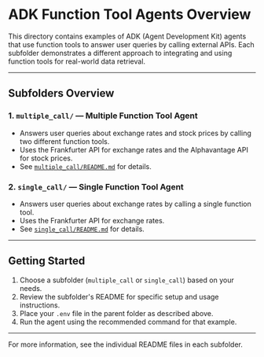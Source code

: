 # ADK Function Tool Agents Overview

This directory contains examples of ADK (Agent Development Kit) agents that use function tools to answer user queries by calling external APIs. Each subfolder demonstrates a different approach to integrating and using function tools for real-world data retrieval.

---

## Subfolders Overview

### 1. `multiple_call/` — Multiple Function Tool Agent
- Answers user queries about exchange rates and stock prices by calling two different function tools.
- Uses the Frankfurter API for exchange rates and the Alphavantage API for stock prices.
- See [`multiple_call/README.md`](./multiple_call/README.md) for details.

### 2. `single_call/` — Single Function Tool Agent
- Answers user queries about exchange rates by calling a single function tool.
- Uses the Frankfurter API for exchange rates.
- See [`single_call/README.md`](./single_call/README.md) for details.

---

## Getting Started

1. Choose a subfolder (`multiple_call` or `single_call`) based on your needs.
2. Review the subfolder's README for specific setup and usage instructions.
3. Place your `.env` file in the parent folder as described above.
4. Run the agent using the recommended command for that example.

---

For more information, see the individual README files in each subfolder.
